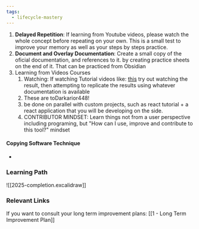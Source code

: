 ```yaml
---
tags:
  - lifecycle-mastery
---
```




1. **Delayed Repetition**: If learning from Youtube videos, please watch the whole concept before repeating on your own. This is a small test to improve your memory as well as your steps by steps practice.
2. **Document and Overlay Documentation**: Create a small copy of the oficial documentation, and references to it. by creating practice sheets on the end of it. That can be practiced from Obsidian
3. Learning from Videos Courses
	1. Watching: If watching Tutorial videos like: [this](https://www.youtube.com/watch?v=pRybm9lXW2c&list=LL&index=6) try out watching the result, then attempting to replicate the results using whatever documentation is available
	2. These are toDarkarior448!
	3. be done on parallel with custom projects, such as react tutorial + a react application that you will be developing on the side.
	4. CONTRIBUTOR MINDSET: Learn things not from a user perspective including programing, but "How can I use, improve and contribute to this tool?" mindset

#### Copying Software Technique

- 

### Learning Path

![[2025-completion.excalidraw]]

### Relevant Links

If you want to consult your long term improvement plans:
[[1 - Long Term Improvement Plan]]





